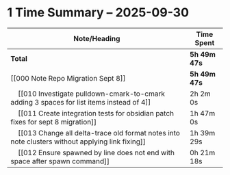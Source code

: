 # 1 Time Summary – 2025-09-30

| Note/Heading | Time Spent |
|--------------|------------|
| **Total** | **5h 49m 47s** |
| [[000 Note Repo Migration Sept 8]] | **5h 49m 47s** |
| &nbsp;&nbsp;&nbsp;&nbsp;[[010 Investigate pulldown-cmark-to-cmark adding 3 spaces for list items instead of 4]] | 2h 2m 0s |
| &nbsp;&nbsp;&nbsp;&nbsp;[[011 Create integration tests for obsidian patch fixes for sept 8 migration]] | 1h 47m 0s |
| &nbsp;&nbsp;&nbsp;&nbsp;[[013 Change all delta-trace old format notes into note clusters without applying link fixing]] | 1h 39m 29s |
| &nbsp;&nbsp;&nbsp;&nbsp;[[012 Ensure spawned by line does not end with space after spawn command]] | 0h 21m 18s |

